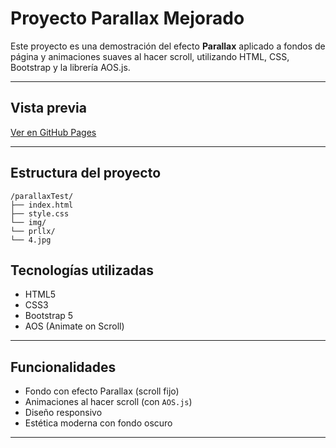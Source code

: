 # Proyecto Parallax Mejorado

Este proyecto es una demostración del efecto **Parallax** aplicado a fondos de página y animaciones suaves al hacer scroll, utilizando HTML, CSS, Bootstrap y la librería AOS.js.

---

##  Vista previa

[Ver en GitHub Pages](https://orioncode-nod.github.io/parallaxTest/) 

---

##  Estructura del proyecto
```
/parallaxTest/
├── index.html
├── style.css
└── img/
└── prllx/
└── 4.jpg
```

##  Tecnologías utilizadas

- HTML5
- CSS3
- Bootstrap 5
- AOS (Animate on Scroll)

---

##  Funcionalidades

-  Fondo con efecto Parallax (scroll fijo)
-  Animaciones al hacer scroll (con `AOS.js`)
-  Diseño responsivo
-  Estética moderna con fondo oscuro

---
